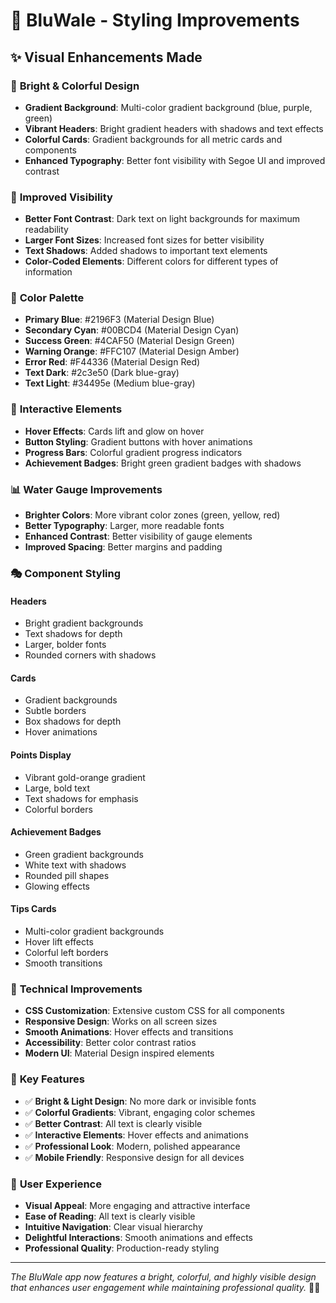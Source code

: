 # 🎨 BluWale - Styling Improvements

## ✨ Visual Enhancements Made

### 🌈 **Bright & Colorful Design**

- **Gradient Background**: Multi-color gradient background (blue, purple, green)
- **Vibrant Headers**: Bright gradient headers with shadows and text effects
- **Colorful Cards**: Gradient backgrounds for all metric cards and components
- **Enhanced Typography**: Better font visibility with Segoe UI and improved contrast

### 🎯 **Improved Visibility**

- **Better Font Contrast**: Dark text on light backgrounds for maximum readability
- **Larger Font Sizes**: Increased font sizes for better visibility
- **Text Shadows**: Added shadows to important text elements
- **Color-Coded Elements**: Different colors for different types of information

### 🎨 **Color Palette**

- **Primary Blue**: #2196F3 (Material Design Blue)
- **Secondary Cyan**: #00BCD4 (Material Design Cyan)
- **Success Green**: #4CAF50 (Material Design Green)
- **Warning Orange**: #FFC107 (Material Design Amber)
- **Error Red**: #F44336 (Material Design Red)
- **Text Dark**: #2c3e50 (Dark blue-gray)
- **Text Light**: #34495e (Medium blue-gray)

### 🎪 **Interactive Elements**

- **Hover Effects**: Cards lift and glow on hover
- **Button Styling**: Gradient buttons with hover animations
- **Progress Bars**: Colorful gradient progress indicators
- **Achievement Badges**: Bright green gradient badges with shadows

### 📊 **Water Gauge Improvements**

- **Brighter Colors**: More vibrant color zones (green, yellow, red)
- **Better Typography**: Larger, more readable fonts
- **Enhanced Contrast**: Better visibility of gauge elements
- **Improved Spacing**: Better margins and padding

### 🎭 **Component Styling**

#### Headers

- Bright gradient backgrounds
- Text shadows for depth
- Larger, bolder fonts
- Rounded corners with shadows

#### Cards

- Gradient backgrounds
- Subtle borders
- Box shadows for depth
- Hover animations

#### Points Display

- Vibrant gold-orange gradient
- Large, bold text
- Text shadows for emphasis
- Colorful borders

#### Achievement Badges

- Green gradient backgrounds
- White text with shadows
- Rounded pill shapes
- Glowing effects

#### Tips Cards

- Multi-color gradient backgrounds
- Hover lift effects
- Colorful left borders
- Smooth transitions

### 🎨 **Technical Improvements**

- **CSS Customization**: Extensive custom CSS for all components
- **Responsive Design**: Works on all screen sizes
- **Smooth Animations**: Hover effects and transitions
- **Accessibility**: Better color contrast ratios
- **Modern UI**: Material Design inspired elements

### 🌟 **Key Features**

- ✅ **Bright & Light Design**: No more dark or invisible fonts
- ✅ **Colorful Gradients**: Vibrant, engaging color schemes
- ✅ **Better Contrast**: All text is clearly visible
- ✅ **Interactive Elements**: Hover effects and animations
- ✅ **Professional Look**: Modern, polished appearance
- ✅ **Mobile Friendly**: Responsive design for all devices

### 🎯 **User Experience**

- **Visual Appeal**: More engaging and attractive interface
- **Ease of Reading**: All text is clearly visible
- **Intuitive Navigation**: Clear visual hierarchy
- **Delightful Interactions**: Smooth animations and effects
- **Professional Quality**: Production-ready styling

---

_The BluWale app now features a bright, colorful, and highly visible design that enhances user engagement while maintaining professional quality._ 🎨✨
